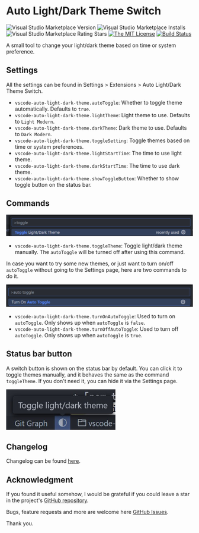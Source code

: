 # Auto Light/Dark Theme Switch

![Visual Studio Marketplace Version](https://img.shields.io/visual-studio-marketplace/v/aaaaronzhou.vscode-auto-light-dark-theme.svg)
![Visual Studio Marketplace Installs](https://img.shields.io/visual-studio-marketplace/i/aaaaronzhou.vscode-auto-light-dark-theme.svg)
![Visual Studio Marketplace Rating Stars](https://img.shields.io/visual-studio-marketplace/stars/aaaaronzhou.vscode-auto-light-dark-theme.svg)
[![The MIT License](https://img.shields.io/badge/license-MIT-orange.svg)](http://opensource.org/licenses/MIT)
[![Build Status](https://img.shields.io/github/actions/workflow/status/Clarkkkk/vscode-auto-light-dark-theme/.github%2Fworkflows%2Fpublish.yml)](https://github.com/Clarkkkk/vscode-auto-light-dark-theme/actions)

A small tool to change your light/dark theme based on time or system preference.

## Settings

All the settings can be found in Settings > Extensions > Auto Light/Dark Theme Switch.

- `vscode-auto-light-dark-theme.autoToggle`: Whether to toggle theme automatically. Defaults to `true`.
- `vscode-auto-light-dark-theme.lightTheme`: Light theme to use. Defaults to `Light Modern`.
- `vscode-auto-light-dark-theme.darkTheme`: Dark theme to use. Defaults to `Dark Modern`.
- `vscode-auto-light-dark-theme.toggleSetting`: Toggle themes based on time or system preferences.
- `vscode-auto-light-dark-theme.lightStartTime`: The time to use light theme.
- `vscode-auto-light-dark-theme.darkStartTime`: The time to use dark theme.
- `vscode-auto-light-dark-theme.showToggleButton`: Whether to show toggle button on the status bar.

## Commands

![Alt text](assets/command1.png)

- `vscode-auto-light-dark-theme.toggleTheme`: Toggle light/dark theme manually. The `autoToggle` will be turned off after using this command.

In case you want to try some new themes, or just want to turn on/off `autoToggle` without going to the Settings page, here are two commands to do it.

![Alt text](assets/command2.png)

- `vscode-auto-light-dark-theme.turnOnAutoToggle`: Used to turn on `autoToggle`. Only shows up when `autoToggle` is `false`.
- `vscode-auto-light-dark-theme.turnOffAutoToggle`: Used to turn off `autoToggle`. Only shows up when `autoToggle` is `true`.

## Status bar button

A switch button is shown on the status bar by default. You can click it to toggle themes manually, and it behaves the same as the command `toggleTheme`. If you don't need it, you can hide it via the Settings page.

![Alt text](assets/status-bar-button.png)

## Changelog

Changelog can be found [here](https://github.com/Clarkkkk/vscode-auto-light-dark-theme/blob/main/CHANGELOG.md).

## Acknowledgment

If you found it useful somehow, I would be grateful if you could leave a star in the project's [GitHub repository](https://github.com/Clarkkkk/vscode-auto-light-dark-theme.git). 

Bugs, feature requests and more are welcome here [GitHub Issues](https://github.com/Clarkkkk/vscode-auto-light-dark-theme/issues).

Thank you. 
